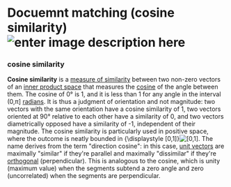 # Docuemnt matching (cosine similarity)![enter image description here](https://wikimedia.org/api/rest_v1/media/math/render/svg/1d94e5903f7936d3c131e040ef2c51b473dd071d)



### cosine similarity

**Cosine similarity**  is a  [measure of similarity](https://en.wikipedia.org/wiki/Measure_of_similarity "Measure of similarity")  between two non-zero vectors of an  [inner product space](https://en.wikipedia.org/wiki/Inner_product_space "Inner product space")  that measures the  [cosine](https://en.wikipedia.org/wiki/Cosine "Cosine")  of the angle between them. The cosine of 0° is 1, and it is less than 1 for any angle in the interval  (0,π]  [radians](https://en.wikipedia.org/wiki/Radian "Radian"). It is thus a judgment of orientation and not magnitude: two vectors with the same orientation have a cosine similarity of 1, two vectors oriented at 90° relative to each other have a similarity of 0, and two vectors diametrically opposed have a similarity of -1, independent of their magnitude. The cosine similarity is particularly used in positive space, where the outcome is neatly bounded in  {\displaystyle [0,1]}![[0,1]](https://wikimedia.org/api/rest_v1/media/math/render/svg/738f7d23bb2d9642bab520020873cccbef49768d). The name derives from the term "direction cosine": in this case,  [unit vectors](https://en.wikipedia.org/wiki/Unit_vector "Unit vector")  are maximally "similar" if they're parallel and maximally "dissimilar" if they're  [orthogonal](https://en.wikipedia.org/wiki/Orthogonal "Orthogonal")  (perpendicular). This is analogous to the cosine, which is unity (maximum value) when the segments subtend a zero angle and zero (uncorrelated) when the segments are perpendicular.



